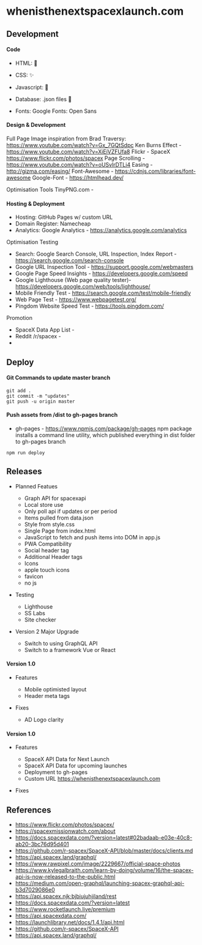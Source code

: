 # whenisthenextspacexlaunch.com

## Development

#### Code


* HTML:  :nut_and_bolt:
* CSS:  :sparkles:
* Javascript:  :icecream:
* Database:  .json files :floppy_disk:

* Fonts: Google Fonts: Open Sans

#### Design & Development

Full Page Image inspiration from Brad Traversy: https://www.youtube.com/watch?v=Gx_7GQtSdpc
Ken Burns Effect - https://www.youtube.com/watch?v=XiEiVZFUfa8
Flickr - SpaceX https://www.flickr.com/photos/spacex
Page Scrolling -  https://www.youtube.com/watch?v=oUSvlrDTLi4
Easing - http://gizma.com/easing/
Font-Awesome - https://cdnjs.com/libraries/font-awesome
Google-Font - 
https://htmlhead.dev/

Optimisation Tools
TinyPNG.com - 

#### Hosting & Deployment

* Hosting: GitHub Pages w/ custom URL
* Domain Register: Namecheap
* Analytics: Google Analytics - https://analytics.google.com/analytics

Optimisation Testing
* Search: Google Search Console, URL Inspection, Index Report - https://search.google.com/search-console
* Google URL Inspection Tool - https://support.google.com/webmasters
* Google Page Speed Insights - https://developers.google.com/speed
* Google Lighthouse (Web page quality tester)- https://developers.google.com/web/tools/lighthouse/
* Mobile Friendly Test - https://search.google.com/test/mobile-friendly
* Web Page Test - https://www.webpagetest.org/
* Pingdom Website Speed Test - https://tools.pingdom.com/

Promotion
* SpaceX Data App List - 
* Reddit /r/spacex - 
*

## Deploy

#### Git Commands to update master branch
```
git add . 
git commit -m "updates"
git push -u origin master
```
#### Push assets from /dist to gh-pages branch

* gh-pages - https://www.npmjs.com/package/gh-pages
npm package installs a command line utility, which published everything in dist folder to gh-pages branch

```
npm run deploy
```

## Releases

* Planned Featues
  * Graph API for spacexapi
  * Local store use 
  * Only poll api if updates or per period
  * Items pulled from data.json
  * Style from style.css
  * Single Page from index.html
  * JavaScript to fetch and push items into DOM in app.js 
  * PWA Compatibility
  * Social header tag
  * Additional Header tags
  * Icons
  * apple touch icons
  * favicon
  * no js
  
* Testing
  * Lighthouse
  * SS Labs
  * Site checker

* Version 2 Major Upgrade
  * Switch to using GraphQL API 
  * Switch to a framework Vue or React

#### Version 1.0

* Features
  * Mobile optimisted layout
  * Header meta tags

* Fixes
  * AD Logo clarity

#### Version 1.0

* Features
  * SpaceX API Data for Next Launch
  * SpaceX API Data for upcoming launches
  * Deployment to gh-pages
  * Custom URL https://whenisthenextspacexlaunch.com


* Fixes

## References

 * https://www.flickr.com/photos/spacex/
 * https://spacexmissionwatch.com/about
 * https://docs.spacexdata.com/?version=latest#02badaab-e03e-40c8-ab20-3bc76d95d401
 * https://github.com/r-spacex/SpaceX-API/blob/master/docs/clients.md
 * https://api.spacex.land/graphql/
 * https://www.rawpixel.com/image/2229667/official-space-photos
 * https://www.kylegalbraith.com/learn-by-doing/volume/16/the-spacex-api-is-now-released-to-the-public.html
 * https://medium.com/open-graphql/launching-spacex-graphql-api-b3d7029086e0
 * https://api.spacex.njk;bjbiujuhjiland/rest
 * https://docs.spacexdata.com/?version=latest
 * https://www.rocketlaunch.live/premium
 * https://api.spacexdata.com/
 * https://launchlibrary.net/docs/1.4.1/api.html
 * https://github.com/r-spacex/SpaceX-API
 * https://api.spacex.land/graphql/